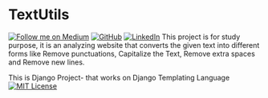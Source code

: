 # TextUtils
[![Follow me on Medium](https://img.shields.io/badge/Medium-%40meer--khan-02b875?style=for-the-badge&logo=medium)](https://medium.com/@meer-khan) [![GitHub](https://img.shields.io/badge/GitHub-%40meer--khan-181717?style=for-the-badge&logo=github)](https://github.com/meer-khan)
[![LinkedIn](https://img.shields.io/badge/LinkedIn-%40meer--khan-0077B5?style=for-the-badge&logo=linkedin)](https://www.linkedin.com/in/meer-khan/)
This project is for study purpose, it is an analyzing website that converts the given text into different forms like Remove punctuations, Capitalize the Text, Remove extra spaces and Remove new lines. 

This is Django Project- that works on Django Templating Language
[![MIT License](https://img.shields.io/badge/License-MIT-blue.svg)](https://opensource.org/licenses/MIT)
